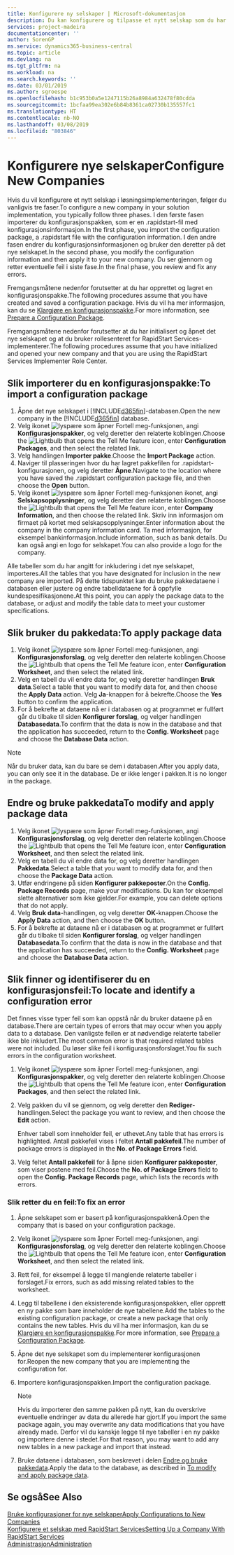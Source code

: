 ```yaml
---
title: Konfigurere ny selskaper | Microsoft-dokumentasjon
description: Du kan konfigurere og tilpasse et nytt selskap som du har opprettet. Hvis du vil finjustere implementeringen, fortsetter du i tre faser for å fullføre konfigurasjonen.
services: project-madeira
documentationcenter: ''
author: SorenGP
ms.service: dynamics365-business-central
ms.topic: article
ms.devlang: na
ms.tgt_pltfrm: na
ms.workload: na
ms.search.keywords: ''
ms.date: 03/01/2019
ms.author: sgroespe
ms.openlocfilehash: b1c953b0a5e1247115b26a8984a632478f80cdda
ms.sourcegitcommit: 1bcfaa99ea302e6b84b8361ca02730b135557fc1
ms.translationtype: HT
ms.contentlocale: nb-NO
ms.lasthandoff: 03/08/2019
ms.locfileid: "803846"
---
```

# <a name="configure-new-companies"></a><span data-ttu-id="90308-104">Konfigurere nye selskaper</span><span class="sxs-lookup"><span data-stu-id="90308-104">Configure New Companies</span></span>
<span data-ttu-id="90308-105">Hvis du vil konfigurere et nytt selskap i løsningsimplementeringen, følger du vanligvis tre faser.</span><span class="sxs-lookup"><span data-stu-id="90308-105">To configure a new company in your solution implementation, you typically follow three phases.</span></span> <span data-ttu-id="90308-106">I den første fasen importerer du konfigurasjonspakken, som er en .rapidstart-fil med konfigurasjonsinformasjon.</span><span class="sxs-lookup"><span data-stu-id="90308-106">In the first phase, you import the configuration package, a .rapidstart file with the configuration information.</span></span> <span data-ttu-id="90308-107">I den andre fasen endrer du konfigurasjonsinformasjonen og bruker den deretter på det nye selskapet.</span><span class="sxs-lookup"><span data-stu-id="90308-107">In the second phase, you modify the configuration information and then apply it to your new company.</span></span> <span data-ttu-id="90308-108">Du ser gjennom og retter eventuelle feil i siste fase.</span><span class="sxs-lookup"><span data-stu-id="90308-108">In the final phase, you review and fix any errors.</span></span>  

<span data-ttu-id="90308-109">Fremgangsmåtene nedenfor forutsetter at du har opprettet og lagret en konfigurasjonspakke.</span><span class="sxs-lookup"><span data-stu-id="90308-109">The following procedures assume that you have created and saved a configuration package.</span></span> <span data-ttu-id="90308-110">Hvis du vil ha mer informasjon, kan du se [Klargjøre en konfigurasjonspakke](admin-how-to-prepare-a-configuration-package.md).</span><span class="sxs-lookup"><span data-stu-id="90308-110">For more information, see [Prepare a Configuration Package](admin-how-to-prepare-a-configuration-package.md).</span></span>  

<span data-ttu-id="90308-111">Fremgangsmåtene nedenfor forutsetter at du har initialisert og åpnet det nye selskapet og at du bruker rollesenteret for RapidStart Services-implementerer.</span><span class="sxs-lookup"><span data-stu-id="90308-111">The following procedures assume that you have initialized and opened your new company and that you are using the RapidStart Services Implementer Role Center.</span></span>

## <a name="to-import-a-configuration-package"></a><span data-ttu-id="90308-112">Slik importerer du en konfigurasjonspakke:</span><span class="sxs-lookup"><span data-stu-id="90308-112">To import a configuration package</span></span>  
1. <span data-ttu-id="90308-113">Åpne det nye selskapet i [!INCLUDE[d365fin](includes/d365fin_md.md)]-databasen.</span><span class="sxs-lookup"><span data-stu-id="90308-113">Open the new company in the [!INCLUDE[d365fin](includes/d365fin_md.md)] database.</span></span>  
2. <span data-ttu-id="90308-114">Velg ikonet ![lyspære som åpner Fortell meg-funksjonen](media/ui-search/search_small.png "Fortell hva du vil gjøre"), angi **Konfigurasjonspakker**, og velg deretter den relaterte koblingen.</span><span class="sxs-lookup"><span data-stu-id="90308-114">Choose the ![Lightbulb that opens the Tell Me feature](media/ui-search/search_small.png "Tell me what you want to do") icon, enter **Configuration Packages**, and then select the related link.</span></span>  
3. <span data-ttu-id="90308-115">Velg handlingen **Importer pakke**.</span><span class="sxs-lookup"><span data-stu-id="90308-115">Choose the **Import Package** action.</span></span>  
4. <span data-ttu-id="90308-116">Naviger til plasseringen hvor du har lagret pakkefilen for .rapidstart-konfigurasjonen, og velg deretter **Åpne**.</span><span class="sxs-lookup"><span data-stu-id="90308-116">Navigate to the location where you have saved the .rapidstart configuration package file, and then choose the **Open** button.</span></span>  
5. <span data-ttu-id="90308-117">Velg ikonet ![lyspære som åpner Fortell meg-funksjonen](media/ui-search/search_small.png "Fortell hva du vil gjøre") ikonet, angi **Selskapsopplysninger**, og velg deretter den relaterte koblingen.</span><span class="sxs-lookup"><span data-stu-id="90308-117">Choose the ![Lightbulb that opens the Tell Me feature](media/ui-search/search_small.png "Tell me what you want to do") icon, enter **Company Information**, and then choose the related link.</span></span> <span data-ttu-id="90308-118">Skriv inn informasjon om firmaet på kortet med selskapsopplysninger.</span><span class="sxs-lookup"><span data-stu-id="90308-118">Enter information about the company in the company information card.</span></span> <span data-ttu-id="90308-119">Ta med informasjon, for eksempel bankinformasjon.</span><span class="sxs-lookup"><span data-stu-id="90308-119">Include information, such as bank details.</span></span> <span data-ttu-id="90308-120">Du kan også angi en logo for selskapet.</span><span class="sxs-lookup"><span data-stu-id="90308-120">You can also provide a logo for the company.</span></span>  

<span data-ttu-id="90308-121">Alle tabeller som du har angitt for inkludering i det nye selskapet, importeres.</span><span class="sxs-lookup"><span data-stu-id="90308-121">All the tables that you have designated for inclusion in the new company are imported.</span></span> <span data-ttu-id="90308-122">På dette tidspunktet kan du bruke pakkedataene i databasen eller justere og endre tabelldataene for å oppfylle kundespesifikasjonene.</span><span class="sxs-lookup"><span data-stu-id="90308-122">At this point, you can apply the package data to the database, or adjust and modify the table data to meet your customer specifications.</span></span>  

## <a name="to-apply-package-data"></a><span data-ttu-id="90308-123">Slik bruker du pakkedata:</span><span class="sxs-lookup"><span data-stu-id="90308-123">To apply package data</span></span>  
1. <span data-ttu-id="90308-124">Velg ikonet ![lyspære som åpner Fortell meg-funksjonen](media/ui-search/search_small.png "Fortell hva du vil gjøre"), angi **Konfigurasjonsforslag**, og velg deretter den relaterte koblingen.</span><span class="sxs-lookup"><span data-stu-id="90308-124">Choose the ![Lightbulb that opens the Tell Me feature](media/ui-search/search_small.png "Tell me what you want to do") icon, enter **Configuration Worksheet**, and then select the related link.</span></span>  
2. <span data-ttu-id="90308-125">Velg en tabell du vil endre data for, og velg deretter handlingen **Bruk data**.</span><span class="sxs-lookup"><span data-stu-id="90308-125">Select a table that you want to modify data for, and then choose the **Apply Data** action.</span></span> <span data-ttu-id="90308-126">Velg **Ja**-knappen for å bekrefte.</span><span class="sxs-lookup"><span data-stu-id="90308-126">Choose the **Yes** button to confirm the application.</span></span>
3. <span data-ttu-id="90308-127">For å bekrefte at dataene nå er i databasen og at programmet er fullført går du tilbake til siden **Konfigurer forslag**, og velger handlingen **Databasedata**.</span><span class="sxs-lookup"><span data-stu-id="90308-127">To confirm that the data is now in the database and that the application has succeeded, return to the **Config. Worksheet** page and choose the **Database Data** action.</span></span>  

> [!NOTE]  
>  <span data-ttu-id="90308-128">Når du bruker data, kan du bare se dem i databasen.</span><span class="sxs-lookup"><span data-stu-id="90308-128">After you apply data, you can only see it in the database.</span></span> <span data-ttu-id="90308-129">De er ikke lenger i pakken.</span><span class="sxs-lookup"><span data-stu-id="90308-129">It is no longer in the package.</span></span>  

## <a name="to-modify-and-apply-package-data"></a><span data-ttu-id="90308-130">Endre og bruke pakkedata</span><span class="sxs-lookup"><span data-stu-id="90308-130">To modify and apply package data</span></span>  
1. <span data-ttu-id="90308-131">Velg ikonet ![lyspære som åpner Fortell meg-funksjonen](media/ui-search/search_small.png "Fortell hva du vil gjøre"), angi **Konfigurasjonsforslag**, og velg deretter den relaterte koblingen.</span><span class="sxs-lookup"><span data-stu-id="90308-131">Choose the ![Lightbulb that opens the Tell Me feature](media/ui-search/search_small.png "Tell me what you want to do") icon, enter **Configuration Worksheet**, and then select the related link.</span></span>  
2. <span data-ttu-id="90308-132">Velg en tabell du vil endre data for, og velg deretter handlingen **Pakkedata**.</span><span class="sxs-lookup"><span data-stu-id="90308-132">Select a table that you want to modify data for, and then choose the **Package Data** action.</span></span>  
3. <span data-ttu-id="90308-133">Utfør endringene på siden **Konfigurer pakkeposter**.</span><span class="sxs-lookup"><span data-stu-id="90308-133">On the **Config. Package Records** page, make your modifications.</span></span> <span data-ttu-id="90308-134">Du kan for eksempel slette alternativer som ikke gjelder.</span><span class="sxs-lookup"><span data-stu-id="90308-134">For example, you can delete options that do not apply.</span></span>  
4. <span data-ttu-id="90308-135">Velg **Bruk data**-handlingen, og velg deretter **OK**-knappen.</span><span class="sxs-lookup"><span data-stu-id="90308-135">Choose the **Apply Data** action, and then choose the **OK** button.</span></span>  
5. <span data-ttu-id="90308-136">For å bekrefte at dataene nå er i databasen og at programmet er fullført går du tilbake til siden **Konfigurer forslag**, og velger handlingen **Databasedata**.</span><span class="sxs-lookup"><span data-stu-id="90308-136">To confirm that the data is now in the database and that the application has succeeded, return to the **Config. Worksheet** page and choose the **Database Data** action.</span></span>  

## <a name="to-locate-and-identify-a-configuration-error"></a><span data-ttu-id="90308-137">Slik finner og identifiserer du en konfigurasjonsfeil:</span><span class="sxs-lookup"><span data-stu-id="90308-137">To locate and identify a configuration error</span></span>  
<span data-ttu-id="90308-138">Det finnes visse typer feil som kan oppstå når du bruker dataene på en database.</span><span class="sxs-lookup"><span data-stu-id="90308-138">There are certain types of errors that may occur when you apply data to a database.</span></span> <span data-ttu-id="90308-139">Den vanligste feilen er at nødvendige relaterte tabeller ikke ble inkludert.</span><span class="sxs-lookup"><span data-stu-id="90308-139">The most common error is that required related tables were not included.</span></span> <span data-ttu-id="90308-140">Du løser slike feil i konfigurasjonsforslaget.</span><span class="sxs-lookup"><span data-stu-id="90308-140">You fix such errors in the configuration worksheet.</span></span>

1. <span data-ttu-id="90308-141">Velg ikonet ![lyspære som åpner Fortell meg-funksjonen](media/ui-search/search_small.png "Fortell hva du vil gjøre"), angi **Konfigurasjonspakker**, og velg deretter den relaterte koblingen.</span><span class="sxs-lookup"><span data-stu-id="90308-141">Choose the ![Lightbulb that opens the Tell Me feature](media/ui-search/search_small.png "Tell me what you want to do") icon, enter **Configuration Packages**, and then select the related link.</span></span>  
2. <span data-ttu-id="90308-142">Velg pakken du vil se gjennom, og velg deretter den **Rediger**-handlingen.</span><span class="sxs-lookup"><span data-stu-id="90308-142">Select the package you want to review, and then choose the **Edit** action.</span></span>  

    <span data-ttu-id="90308-143">Enhver tabell som inneholder feil, er uthevet.</span><span class="sxs-lookup"><span data-stu-id="90308-143">Any table that has errors is highlighted.</span></span> <span data-ttu-id="90308-144">Antall pakkefeil vises i feltet **Antall pakkefeil**.</span><span class="sxs-lookup"><span data-stu-id="90308-144">The number of package errors is displayed in the **No. of Package Errors** field.</span></span>  

3. <span data-ttu-id="90308-145">Velg feltet **Antall pakkefeil** for å åpne siden **Konfigurer pakkeposter**, som viser postene med feil.</span><span class="sxs-lookup"><span data-stu-id="90308-145">Choose the **No. of Package Errors** field to open the **Config. Package Records** page, which lists the records with errors.</span></span>  

### <a name="to-fix-an-error"></a><span data-ttu-id="90308-146">Slik retter du en feil:</span><span class="sxs-lookup"><span data-stu-id="90308-146">To fix an error</span></span>  
1. <span data-ttu-id="90308-147">Åpne selskapet som er basert på konfigurasjonspakkenå.</span><span class="sxs-lookup"><span data-stu-id="90308-147">Open the company that is based on your configuration package.</span></span>  
2. <span data-ttu-id="90308-148">Velg ikonet ![lyspære som åpner Fortell meg-funksjonen](media/ui-search/search_small.png "Fortell hva du vil gjøre"), angi **Konfigurasjonsforslag**, og velg deretter den relaterte koblingen.</span><span class="sxs-lookup"><span data-stu-id="90308-148">Choose the ![Lightbulb that opens the Tell Me feature](media/ui-search/search_small.png "Tell me what you want to do") icon, enter **Configuration Worksheet**, and then select the related link.</span></span>  
3. <span data-ttu-id="90308-149">Rett feil, for eksempel å legge til manglende relaterte tabeller i forslaget.</span><span class="sxs-lookup"><span data-stu-id="90308-149">Fix errors, such as add missing related tables to the worksheet.</span></span>  
4. <span data-ttu-id="90308-150">Legg til tabellene i den eksisterende konfigurasjonspakken, eller opprett en ny pakke som bare inneholder de nye tabellene.</span><span class="sxs-lookup"><span data-stu-id="90308-150">Add the tables to the existing configuration package, or create a new package that only contains the new tables.</span></span> <span data-ttu-id="90308-151">Hvis du vil ha mer informasjon, kan du se [Klargjøre en konfigurasjonspakke](admin-how-to-prepare-a-configuration-package.md).</span><span class="sxs-lookup"><span data-stu-id="90308-151">For more information, see [Prepare a Configuration Package](admin-how-to-prepare-a-configuration-package.md).</span></span>  
5. <span data-ttu-id="90308-152">Åpne det nye selskapet som du implementerer konfigurasjonen for.</span><span class="sxs-lookup"><span data-stu-id="90308-152">Reopen the new company that you are implementing the configuration for.</span></span>  
6. <span data-ttu-id="90308-153">Importere konfigurasjonspakken.</span><span class="sxs-lookup"><span data-stu-id="90308-153">Import the configuration package.</span></span>  

    > [!NOTE]  
    >  <span data-ttu-id="90308-154">Hvis du importerer den samme pakken på nytt, kan du overskrive eventuelle endringer av data du allerede har gjort.</span><span class="sxs-lookup"><span data-stu-id="90308-154">If you import the same package again, you may overwrite any data modifications that you have already made.</span></span> <span data-ttu-id="90308-155">Derfor vil du kanskje legge til nye tabeller i en ny pakke og importere denne i stedet.</span><span class="sxs-lookup"><span data-stu-id="90308-155">For that reason, you may want to add any new tables in a new package and import that instead.</span></span>  

7. <span data-ttu-id="90308-156">Bruke dataene i databasen, som beskrevet i delen [Endre og bruke pakkedata](admin-how-to-configure-new-companies.md#to-modify-and-apply-package-data).</span><span class="sxs-lookup"><span data-stu-id="90308-156">Apply the data to the database, as described in [To modify and apply package data](admin-how-to-configure-new-companies.md#to-modify-and-apply-package-data).</span></span>

## <a name="see-also"></a><span data-ttu-id="90308-157">Se også</span><span class="sxs-lookup"><span data-stu-id="90308-157">See Also</span></span>  
[<span data-ttu-id="90308-158">Bruke konfigurasjoner for nye selskaper</span><span class="sxs-lookup"><span data-stu-id="90308-158">Apply Configurations to New Companies</span></span>](admin-apply-configuration-to-new-companies.md)  
[<span data-ttu-id="90308-159">Konfigurere et selskap med RapidStart Services</span><span class="sxs-lookup"><span data-stu-id="90308-159">Setting Up a Company With RapidStart Services</span></span>](admin-set-up-a-company-with-rapidstart.md)  
[<span data-ttu-id="90308-160">Administrasjon</span><span class="sxs-lookup"><span data-stu-id="90308-160">Administration</span></span>](admin-setup-and-administration.md)

